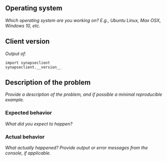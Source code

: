 ## Operating system

*Which operating system are you working on? E.g., Ubuntu Linux, Max OSX, Windows 10, etc.*

## Client version
*Output of:*
```
import synapseclient
synapseclient.__version__
```

## Description of the problem

*Provide a description of the problem, and if possible a minimal reproducible example.*

### Expected behavior

*What did you expect to happen?*

### Actual behavior

*What actually happened? Provide output or error messages from the console, if applicable.*

